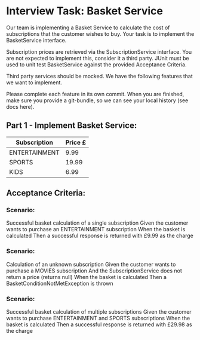 # Interview Task: Basket Service #

Our team is implementing a Basket Service to calculate the cost of subscriptions that the customer wishes to buy.
Your task is to implement the BasketService interface.

Subscription prices are retrieved via the SubscriptionService interface. You are not expected to implement this, consider it a third party.
JUnit must be used to unit test BasketService against the provided Acceptance Criteria.

Third party services should be mocked.
We have the following features that we want to implement.

Please complete each feature in its own commit.
When you are finished, make sure you provide a git-bundle, so we can see your local history (see docs here).



## Part 1 - Implement Basket Service: ##

| Subscription | Price £      |
| -----------  | ----------- |
| ENTERTAINMENT       | 9.99       |
| SPORTS    | 19.99        |
| KIDS      | 6.99  |



## Acceptance Criteria: ##

### Scenario: ###

Successful basket calculation of a single subscription
Given the customer wants to purchase an ENTERTAINMENT subscription
When the basket is calculated
Then a successful response is returned with £9.99 as the charge

### Scenario: ###

Calculation of an unknown subscription
Given the customer wants to purchase a MOVIES subscription
And the SubscriptionService does not return a price (returns null)
When the basket is calculated
Then a BasketConditionNotMetException is thrown

### Scenario: ###

Successful basket calculation of multiple subscriptions
Given the customer wants to purchase ENTERTAINMENT and SPORTS subscriptions
When the basket is calculated
Then a successful response is returned with £29.98 as the charge




